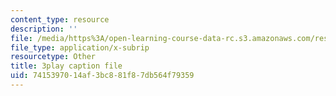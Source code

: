 ```yaml
---
content_type: resource
description: ''
file: /media/https%3A/open-learning-course-data-rc.s3.amazonaws.com/res-6-012-introduction-to-probability-spring-2018/7415397014af3bc881f87db564f79359_uviHu6m_YnM.srt
file_type: application/x-subrip
resourcetype: Other
title: 3play caption file
uid: 74153970-14af-3bc8-81f8-7db564f79359
---
```

